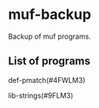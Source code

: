 # muf-backup
Backup of muf programs.

## List of programs

def-pmatch(#4FWLM3)

lib-strings(#9FLM3)
